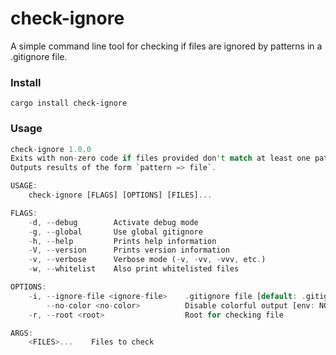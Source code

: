 # check-ignore

A simple command line tool for checking if files are ignored by patterns in a .gitignore file.

### Install
```shell
cargo install check-ignore
```

### Usage
```rust
check-ignore 1.0.0
Exits with non-zero code if files provided don't match at least one pattern.
Outputs results of the form `pattern => file`.

USAGE:
    check-ignore [FLAGS] [OPTIONS] [FILES]...

FLAGS:
    -d, --debug        Activate debug mode
    -g, --global       Use global gitignore
    -h, --help         Prints help information
    -V, --version      Prints version information
    -v, --verbose      Verbose mode (-v, -vv, -vvv, etc.)
    -w, --whitelist    Also print whitelisted files

OPTIONS:
    -i, --ignore-file <ignore-file>    .gitignore file [default: .gitignore]
        --no-color <no-color>          Disable colorful output [env: NO_COLOR=]
    -r, --root <root>                  Root for checking file

ARGS:
    <FILES>...    Files to check
```